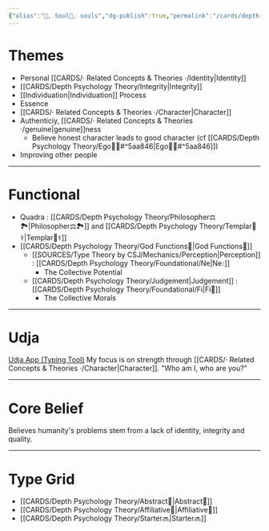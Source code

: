 ```yaml
---
{"alias":"👤, Soul👤, souls","dg-publish":true,"permalink":"/cards/depth-psychology-theory/soul-temple/","dgPassFrontmatter":true,"created":"2022-12-20T21:29:18.567+01:00","updated":"2023-05-27T15:35:51.615+02:00"}
---
```


# Themes 
- Personal [[CARDS/· Related Concepts & Theories ·/Identity\|Identity]] 
- [[CARDS/Depth Psychology Theory/Integrity\|Integrity]] 
- [[Individuation\|Individuation]] Process 
- Essence 
- [[CARDS/· Related Concepts & Theories ·/Character\|Character]] 
- Authenticiy, [[CARDS/· Related Concepts & Theories ·/genuine\|genuine]]ness
	- Believe honest character leads to good character (cf  [[CARDS/Depth Psychology Theory/Ego🙋‍♂️#^5aa846\|Ego🙋‍♂️#^5aa846]])
- Improving other people 
---
# Functional 
- Quadra : [[CARDS/Depth Psychology Theory/Philosopher⚖️🏞️\|Philosopher⚖️🏞️]] and [[CARDS/Depth Psychology Theory/Templar🌠⚕️\|Templar🌠⚕️]] 
- [[CARDS/Depth Psychology Theory/God Functions🙏\|God Functions🙏]] 
	- [[SOURCES/Type Theory by CSJ/Mechanics/Perception\|Perception]] : [[CARDS/Depth Psychology Theory/Foundational/Ne\|Ne💧]]
		- The Collective Potential 
	- [[CARDS/Depth Psychology Theory/Judgement\|Judgement]] : [[CARDS/Depth Psychology Theory/Foundational/Fi\|Fi🧭]]
		- The Collective Morals
---
# Udja 
[Udja App (Typing Tool)](https://www.udja.app/#/)
My focus is on strength through [[CARDS/· Related Concepts & Theories ·/Character\|Character]]. 
"Who am I, who are you?"

---
# Core Belief 
Believes humanity's problems stem from a lack of identity, integrity and quality. 

---
# Type Grid 
- [[CARDS/Depth Psychology Theory/Abstract🧲\|Abstract🧲]] 
- [[CARDS/Depth Psychology Theory/Affiliative🐜\|Affiliative🐜]] 
- [[CARDS/Depth Psychology Theory/Starter🔜\|Starter🔜]] 

